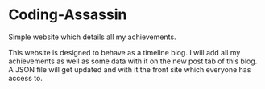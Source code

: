 Coding-Assassin
===============

Simple website which details all my achievements.

This website is designed to behave as a timeline blog.
I will add all my achievements as well as some data with it on the new post tab of this blog.
A JSON file will get updated and with it the front site which everyone has access to.